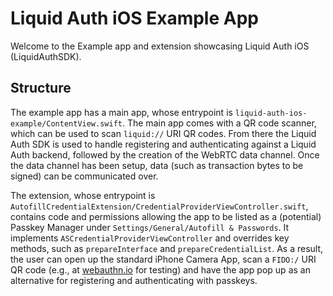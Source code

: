 # Liquid Auth iOS Example App
Welcome to the Example app and extension showcasing Liquid Auth iOS (LiquidAuthSDK).

## Structure

The example app has a main app, whose entrypoint is `liquid-auth-ios-example/ContentView.swift`. The main app comes with a QR code scanner, which can be used to scan `liquid://` URI QR codes. From there the Liquid Auth SDK is used to handle registering and authenticating against a Liquid Auth backend, followed by the creation of the WebRTC data channel. Once the data channel has been setup, data (such as transaction bytes to be signed) can be communicated over.

The extension, whose entrypoint is `AutofillCredentialExtension/CredentialProviderViewController.swift`, contains code and permissions allowing the app to be listed as a (potential) Passkey Manager under `Settings/General/Autofill & Passwords`. It implements `ASCredentialProviderViewController` and overrides key methods, such as `prepareInterface` and `prepareCredentialList`. As a result, the user can open up the standard iPhone Camera App, scan a `FIDO:/` URI QR code (e.g., at [webauthn.io](https://webauthn.io) for testing) and have the app pop up as an alternative for registering and authenticating with passkeys.